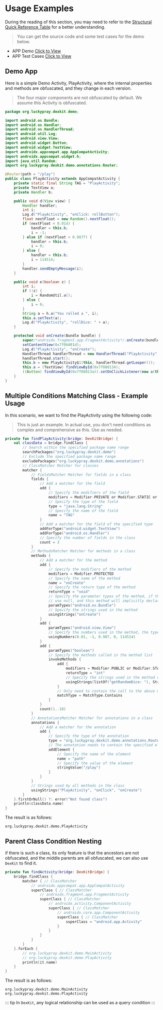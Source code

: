 # Usage Examples

During the reading of this section, you may need to refer to the [Structural Quick Reference Table](./05-structural-zoom-table) for a better understanding.

> You can get the source code and some test cases for the demo below.

- APP Demo [Click to View](https://github.com/LuckyPray/DexKit/tree/master/demo)
- APP Test Cases [Click to View](https://github.com/LuckyPray/DexKit/blob/master/dexkit/src/test/java/org/luckypray/dexkit/UnitTest.kt)

## Demo App

Here is a simple Demo Activity, PlayActivity, where the internal properties and methods are obfuscated, and they change in each version.

> The four major components are not obfuscated by default. We assume this Activity is obfuscated.


```java
package org.luckypray.dexkit.demo;

import android.os.Bundle;
import android.os.Handler;
import android.os.HandlerThread;
import android.util.Log;
import android.view.View;
import android.widget.Button;
import android.widget.TextView;
import androidx.appcompat.app.AppCompatActivity;
import androidx.appcompat.widget.h;
import java.util.Random;
import org.luckypray.dexkit.demo.annotations.Router;

@Router(path = "/play")
public class PlayActivity extends AppCompatActivity {
    private static final String TAG = "PlayActivity";
    private TextView a;
    private Handler b;

    public void d(View view) {
        Handler handler;
        int i;
        Log.d("PlayActivity", "onClick: rollButton");
        float nextFloat = new Random().nextFloat();
        if (nextFloat < 0.01d) {
            handler = this.b;
            i = -1;
        } else if (nextFloat < 0.987f) {
            handler = this.b;
            i = 0;
        } else {
            handler = this.b;
            i = 114514;
        }
        handler.sendEmptyMessage(i);
    }

    public void e(boolean z) {
        int i;
        if (!z) {
            i = RandomUtil.a();
        } else {
            i = 6;
        }
        String a = h.a("You rolled a ", i);
        this.a.setText(a);
        Log.d("PlayActivity", "rollDice: " + a);
    }

    protected void onCreate(Bundle bundle) {
        super/*androidx.fragment.app.FragmentActivity*/.onCreate(bundle);
        setContentView(0x7f0b001d);
        Log.d("PlayActivity", "onCreate");
        HandlerThread handlerThread = new HandlerThread("PlayActivity");
        handlerThread.start();
        this.b = new PlayActivity$1(this, handlerThread.getLooper());
        this.a = (TextView) findViewById(0x7f080134);
        ((Button) findViewById(0x7f08013a)).setOnClickListener(new a(this));
    }
}
```

## Multiple Conditions Matching Class - Example Usage

In this scenario, we want to find the PlayActivity using the following code:

> This is just an example. In actual use, you don't need conditions as complex and comprehensive 
> as this. Use as needed.

```kotlin
private fun findPlayActivity(bridge: DexKitBridge) {
    val classData = bridge.findClass {
        // Search within the specified package name range
        searchPackages("org.luckypray.dexkit.demo")
        // Exclude the specified package name range
        excludePackages("org.luckypray.dexkit.demo.annotations")
        // ClassMatcher Matcher for classes
        matcher {
            // FieldsMatcher Matcher for fields in a class
            fields {
                // Add a matcher for the field
                add {
                    // Specify the modifiers of the field
                    modifiers = Modifier.PRIVATE or Modifier.STATIC or Modifier.FINAL
                    // Specify the type of the field
                    type = "java.lang.String"
                    // Specify the name of the field
                    name = "TAG"
                }
                // Add a matcher for the field of the specified type
                addForType("android.widget.TextView")
                addForType("android.os.Handler")
                // Specify the number of fields in the class
                count = 3
            }
            // MethodsMatcher Matcher for methods in a class
            methods {
                // Add a matcher for the method
                add {
                    // Specify the modifiers of the method
                    modifiers = Modifier.PROTECTED
                    // Specify the name of the method
                    name = "onCreate"
                    // Specify the return type of the method
                    returnType = "void"
                    // Specify the parameter types of the method, if the parameter types are uncertain,
                    // use null, and this method will implicitly declare the number of parameters
                    paramTypes("android.os.Bundle")
                    // Specify the strings used in the method
                    usingStrings("onCreate")
                }
                add {
                    paramTypes("android.view.View")
                    // Specify the numbers used in the method, the type is Byte, Short, Int, Long, Float, Double
                    usingNumbers(0.01, -1, 0.987, 0, 114514)
                }
                add {
                    paramTypes("boolean")
                    // Specify the methods called in the method list
                    invokeMethods {
                        add {
                            modifiers = Modifier.PUBLIC or Modifier.STATIC
                            returnType = "int"
                            // Specify the strings used in the method called in the method,
                            usingStrings(listOf("getRandomDice: "), StringMatchType.Equals)
                        }
                        // Only need to contain the call to the above method
                        matchType = MatchType.Contains
                    }
                }
                count(1..10)
            }
            // AnnotationsMatcher Matcher for annotations in a class
            annotations {
                // Add a matcher for the annotation
                add {
                    // Specify the type of the annotation
                    type = "org.luckypray.dexkit.demo.annotations.Router"
                    // The annotation needs to contain the specified element
                    addElement {
                        // Specify the name of the element
                        name = "path"
                        // Specify the value of the element
                        stringValue("/play")
                    }
                }
            }
            // Strings used by all methods in the class
            usingStrings("PlayActivity", "onClick", "onCreate")
        }
    }.firstOrNull() ?: error("Not found class")
    println(classData.name)
}
```

The result is as follows:

```text
org.luckypray.dexkit.demo.PlayActivity
```

## Parent Class Condition Nesting

if there is such a class, its only feature is that the ancestors are not obfuscated, 
and the middle parents are all obfuscated, we can also use `DexKit` to find it.

```kotlin
private fun findActivity(bridge: DexKitBridge) {
    bridge.findClass {
        matcher { // ClassMatcher
            // androidx.appcompat.app.AppCompatActivity
            superClass { // ClassMatcher
                // androidx.fragment.app.FragmentActivity
                superClass { // ClassMatcher
                    // androidx.activity.ComponentActivity
                    superClass { // ClassMatcher
                        // androidx.core.app.ComponentActivity
                        superClass { // ClassMatcher
                            superClass = "android.app.Activity"
                        }
                    }
                }
            }
        }
    }.forEach {
        // org.luckypray.dexkit.demo.MainActivity
        // org.luckypray.dexkit.demo.PlayActivity
        println(it.name)
    }
}
```

The result is as follows:

```text
org.luckypray.dexkit.demo.MainActivity
org.luckypray.dexkit.demo.PlayActivity
```

::: tip
In `DexKit`, any logical relationship can be used as a query condition
:::
